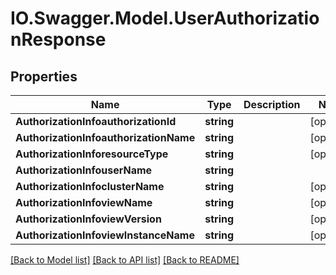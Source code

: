 # IO.Swagger.Model.UserAuthorizationResponse
## Properties

Name | Type | Description | Notes
------------ | ------------- | ------------- | -------------
**AuthorizationInfoauthorizationId** | **string** |  | [optional] 
**AuthorizationInfoauthorizationName** | **string** |  | [optional] 
**AuthorizationInforesourceType** | **string** |  | [optional] 
**AuthorizationInfouserName** | **string** |  | 
**AuthorizationInfoclusterName** | **string** |  | [optional] 
**AuthorizationInfoviewName** | **string** |  | [optional] 
**AuthorizationInfoviewVersion** | **string** |  | [optional] 
**AuthorizationInfoviewInstanceName** | **string** |  | [optional] 

[[Back to Model list]](../README.md#documentation-for-models) [[Back to API list]](../README.md#documentation-for-api-endpoints) [[Back to README]](../README.md)

